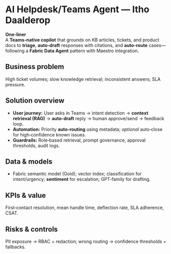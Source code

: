 # AI Helpdesk/Teams Agent — Itho Daalderop

**One‑liner**  
A **Teams‑native copilot** that grounds on KB articles, tickets, and product docs to **triage**, **auto‑draft** responses with citations, and **auto‑route** cases—following a **Fabric Data Agent** pattern with Maestro integration.

## Business problem
High ticket volumes; slow knowledge retrieval; inconsistent answers; SLA pressure.

## Solution overview
- **User journey:** User asks in Teams → intent detection → **context retrieval (RAG)** → **auto‑draft** reply → human approve/send → feedback loop.  
- **Automation:** Priority **auto‑routing** using metadata; *optional* auto‑close for high‑confidence known issues.  
- **Guardrails:** Role‑based retrieval, prompt governance, approval thresholds, audit logs.

## Data & models
- Fabric semantic model (Gold); vector index; classification for intent/urgency; **sentiment** for escalation; GPT‑family for drafting.

## KPIs & value
First‑contact resolution, mean handle time, deflection rate, SLA adherence, CSAT.

## Risks & controls
PII exposure → RBAC + redaction; wrong routing → confidence thresholds + fallbacks.
